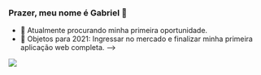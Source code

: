 ### Prazer, meu nome é Gabriel 👋



- 🔭 Atualmente procurando minha primeira oportunidade.
- 🥅 Objetos para 2021: Ingressar no mercado e finalizar minha primeira aplicação web completa.
-->

<div>
  <img height "200em" src="https://github-readme-stats.vercel.app/api/top-langs/?username={gabriel-albuquerque-repo}&theme=blue-green"
![Anurag's GitHub stats](https://github-readme-stats.vercel.app/api?username=anuraghazra&hide=contribs,issues)
<div>
